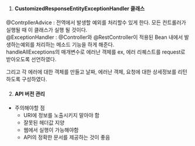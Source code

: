 1. #### CustomizedResponseEntityExceptionHandler 클래스

@ContrpllerAdvice : 전역에서 발생할 예외를 처리할수 있게 한다. 모든 컨트롤러가 실행될 때 이 클래스가 실행 될 것이다.     
@ExceptionHandler : @Controller와 @RestController이 적용된 Bean 내에서 발생하는예외를 처리하는 메소드 기능을 하게 해준다.     
handleAllExceptions의 매개변수로 에러난 객체를 ex, 에러 리퀘스트를 request로 받아오도록 선언하였다.      

그리고 각 에러에 대한 객체를 만들고 날짜, 에러난 객체, 요청에 대한 상세정보를 리턴하도록 구성하였다.      


2. #### API 버전 관리
- 주의해야할 점     
  - URI에 정보를 노출시키지 말아야 함     
  - 잘못된 헤더값 지양   
  - 웹에서 실행이 가능해야함   
  - API의 정확한 문서를 제공하는 것이 좋음   
